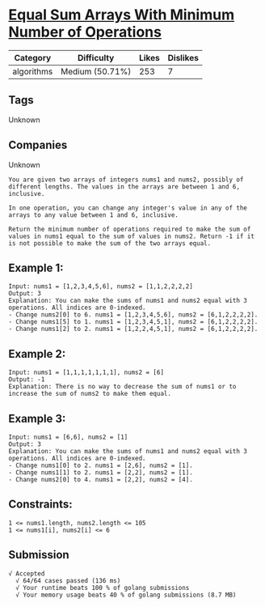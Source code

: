 # [Equal Sum Arrays With Minimum Number of Operations](https://leetcode.com/problems/equal-sum-arrays-with-minimum-number-of-operations/description/)

| Category   | Difficulty      | Likes | Dislikes |
| ---------- | --------------- | ----- | -------- |
| algorithms | Medium (50.71%) | 253   | 7        |

## Tags

Unknown

## Companies

Unknown

```
You are given two arrays of integers nums1 and nums2, possibly of different lengths. The values in the arrays are between 1 and 6, inclusive.

In one operation, you can change any integer's value in any of the arrays to any value between 1 and 6, inclusive.

Return the minimum number of operations required to make the sum of values in nums1 equal to the sum of values in nums2. Return -1​​​​​ if it is not possible to make the sum of the two arrays equal.
```

## Example 1:

```
Input: nums1 = [1,2,3,4,5,6], nums2 = [1,1,2,2,2,2]
Output: 3
Explanation: You can make the sums of nums1 and nums2 equal with 3 operations. All indices are 0-indexed.
- Change nums2[0] to 6. nums1 = [1,2,3,4,5,6], nums2 = [6,1,2,2,2,2].
- Change nums1[5] to 1. nums1 = [1,2,3,4,5,1], nums2 = [6,1,2,2,2,2].
- Change nums1[2] to 2. nums1 = [1,2,2,4,5,1], nums2 = [6,1,2,2,2,2].
```

## Example 2:

```
Input: nums1 = [1,1,1,1,1,1,1], nums2 = [6]
Output: -1
Explanation: There is no way to decrease the sum of nums1 or to increase the sum of nums2 to make them equal.
```

## Example 3:

```
Input: nums1 = [6,6], nums2 = [1]
Output: 3
Explanation: You can make the sums of nums1 and nums2 equal with 3 operations. All indices are 0-indexed.
- Change nums1[0] to 2. nums1 = [2,6], nums2 = [1].
- Change nums1[1] to 2. nums1 = [2,2], nums2 = [1].
- Change nums2[0] to 4. nums1 = [2,2], nums2 = [4].
```

## Constraints:

```
1 <= nums1.length, nums2.length <= 105
1 <= nums1[i], nums2[i] <= 6
```

## Submission
```
√ Accepted
  √ 64/64 cases passed (136 ms)
  √ Your runtime beats 100 % of golang submissions
  √ Your memory usage beats 40 % of golang submissions (8.7 MB)
```